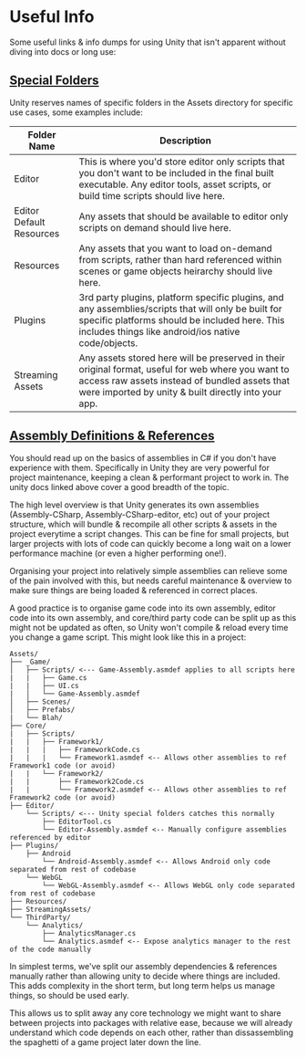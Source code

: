 # Useful Info

Some useful links & info dumps for using Unity that isn't apparent without diving into docs or long use:

## [Special Folders](https://docs.unity3d.com/Manual/SpecialFolders.html) 
Unity reserves names of specific folders in the Assets directory for specific use cases, some examples include: 

| Folder Name              | Description                                                                                                                                                                                                 |
|--------------------------|-------------------------------------------------------------------------------------------------------------------------------------------------------------------------------------------------------------|
| Editor                   | This is where you'd store editor only scripts that you don't want to be included in the final built executable. Any editor tools, asset scripts, or build time scripts should live here.                    |
| Editor Default Resources | Any assets that should be available to editor only scripts on demand should live here.                                                                                                                      |
| Resources                | Any assets that you want to load on-demand from scripts, rather than hard referenced within scenes or game objects heirarchy should live here.                                                              |
| Plugins                  | 3rd party plugins, platform specific plugins, and any assemblies/scripts that will only be built for specific platforms should be included here. This includes things like android/ios native code/objects. |
| Streaming Assets         | Any assets stored here will be preserved in their original format, useful for web where you want to access raw assets instead of bundled assets that were imported by unity & built directly into your app. |


## [Assembly Definitions & References](https://docs.unity3d.com/6000.0/Documentation/Manual/assembly-definitions-intro.html)
 
You should read up on the basics of assemblies in C# if you don't have experience with them. Specifically in Unity they are very powerful for project maintenance, keeping a clean & performant project to work in. The unity docs linked above cover a good breadth of the topic.

The high level overview is that Unity generates its own assemblies (Assembly-CSharp, Assembly-CSharp-editor, etc) out of your project structure, which will bundle & recompile all other scripts & assets in the project everytime a script changes. This can be fine for small projects, but larger projects with lots of code can quickly become a long wait on a lower performance machine (or even a higher performing one!).

Organising your project into relatively simple assemblies can relieve some of the pain involved with this, but needs careful maintenance & overview to make sure things are being loaded & referenced in correct places.

A good practice is to organise game code into its own assembly, editor code into its own assembly, and core/third party code can be split up as this might not be updated as often, so Unity won't compile & reload every time you change a game script. This might look like this in a project:

```
Assets/
├── _Game/
│   ├── Scripts/ <--- Game-Assembly.asmdef applies to all scripts here 
|   |   ├── Game.cs
|   |   ├── UI.cs
|   │   └── Game-Assembly.asmdef 
│   ├── Scenes/
│   ├── Prefabs/
|   └── Blah/  
├── Core/
|   ├── Scripts/
|   |   ├── Framework1/
|   |   |   ├── FrameworkCode.cs
|   |   |   └── Framework1.asmdef <-- Allows other assemblies to ref Framework1 code (or avoid)
|   |   └── Framework2/
|   |       ├── Framework2Code.cs
|   |       └── Framework2.asmdef <-- Allows other assemblies to ref Framework2 code (or avoid)
├── Editor/
    └── Scripts/ <--- Unity special folders catches this normally
        ├── EditorTool.cs
        └── Editor-Assembly.asmdef <-- Manually configure assemblies referenced by editor 
├── Plugins/
    ├── Android
        └── Android-Assembly.asmdef <-- Allows Android only code separated from rest of codebase
    └── WebGL
        └── WebGL-Assembly.asmdef <-- Allows WebGL only code separated from rest of codebase
├── Resources/
├── StreamingAssets/
└── ThirdParty/
    └── Analytics/
        ├── AnalyticsManager.cs
        └── Analytics.asmdef <-- Expose analytics manager to the rest of the code manually
``````
In simplest terms, we've split our assembly dependencies & references manually rather than allowing unity to decide where things are included. This adds complexity in the short term, but long term helps us manage things, so should be used early. 

This allows us to split away any core technology we might want to share between projects into packages with relative ease, because we will already understand which code depends on each other, rather than dissassembling the spaghetti of a game project later down the line.